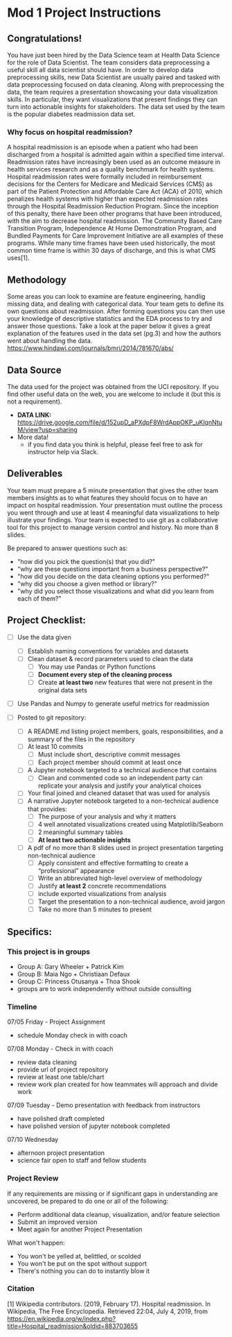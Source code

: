 # Mod 1 Project Instructions


## Congratulations! 

You have just been hired by the Data Science team at Health Data Science for the role of Data Scientist. The team considers data preprocessing a useful skill all data scientist should have. In order to develop data preprocessing skills, new Data Scientist are usually paired and tasked with data preprocessing focused on data cleaning. Along with preprocessing the data, the team requires a presentation showcasing your data visualization skills. In particular, they want visualizations that present findings they can turn into actionable insights for stakeholders. The data set used by the team is the popular diabetes readmission data set.  

### Why focus on hospital readmission? 
A hospital readmission is an episode when a patient who had been discharged from a hospital is admitted again within a specified time interval. Readmission rates have increasingly been used as an outcome measure in health services research and as a quality benchmark for health systems. Hospital readmission rates were formally included in reimbursement decisions for the Centers for Medicare and Medicaid Services (CMS) as part of the Patient Protection and Affordable Care Act (ACA) of 2010, which penalizes health systems with higher than expected readmission rates through the Hospital Readmission Reduction Program. Since the inception of this penalty, there have been other programs that have been introduced, with the aim to decrease hospital readmission. The Community Based Care Transition Program, Independence At Home Demonstration Program, and Bundled Payments for Care Improvement Initiative are all examples of these programs. While many time frames have been used historically, the most common time frame is within 30 days of discharge, and this is what CMS uses[1].
## Methodology 
Some areas you can look to examine are feature engineering, handlig missing data, and dealing with categorical data. Your team gets to define its own questions about readmission. After forming questions you can then use your knowledge of descriptive statistics and the EDA process to try and answer those questions. Take a look at the paper below it gives a great explanation of the features used in the data set (pg.3) and how the authors went about handling the data. 
https://www.hindawi.com/journals/bmri/2014/781670/abs/


## Data Source
The data used for the project was obtained from the UCI repository. If you find other useful data on the web, you are welcome to include it (but this is not a requirement).  
- **DATA LINK:** https://drive.google.com/file/d/152upD_aPXdpF8WrdAppOKP_uKlqnNtuM/view?usp=sharing
- More data!
  - if you find data you think is helpful, please feel free to ask for instructor help via Slack.


## Deliverables
Your team must prepare a 5 minute presentation that gives the other team members insights as to what features they should focus on to have an impact on hospital readmission. Your presentation must outline the process you went through and use at least 4 meaningful data visualizations to help illustrate your findings. Your team is expected to use git as a collaborative tool for this project to manage version control and history.  No more than 8 slides.

Be prepared to answer questions such as:
- "how did you pick the question(s) that you did?"
- "why are these questions important from a business perspective?"
- "how did you decide on the data cleaning options you performed?"
- "why did you choose a given method or library?"
- "why did you select those visualizations and what did you learn from each of them?"

## Project Checklist:

 - [ ] Use the data given
   - [ ] Establish naming conventions for variables and datasets
   - [ ] Clean dataset & record parameters used to clean the data
     - [ ] You may use Pandas or Python functions
     - [ ] **Document every step of the cleaning process**
     - [ ] Create **at least two** new features that were not present in the original data sets
 - [ ] Use Pandas and Numpy to generate useful metrics for readmission

 - [ ] Posted to git repository:
   - [ ] A README.md listing project members, goals, responsibilities, and a summary of the files in the repository
   - [ ] At least 10 commits
     - [ ] Must include short, descriptive commit messages
     - [ ] Each project member should commit at least once
   - [ ] A Jupyter notebook targeted to a technical audience that contains
     - [ ] Clean and commented code so an independent party can replicate your analysis and justify your analytical choices
   - [ ] Your final joined and cleaned dataset that was used for analysis
   - [ ] A narrative Jupyter notebook targeted to a non-technical audience that provides:
     - [ ] The purpose of your analysis and why it matters
     - [ ] 4 well annotated visualizations created using Matplotlib/Seaborn
     - [ ] 2 meaningful summary tables
     - [ ] **At least two actionable insights** 
   - [ ] A pdf of no more than 8 slides used in project presentation targeting non-technical audience
     - [ ] Apply consistent and effective formatting to create a “professional” appearance
     - [ ] Write an abbreviated high-level overview of methodology
     - [ ] Justify **at least 2** concrete recommendations 
     - [ ] include exported visualizations from analysis
     - [ ] Target the presentation to a non-technical audience, avoid jargon
     - [ ] Take no more than 5 minutes to present
 
## Specifics:
### This project is in groups
- Group A: Gary Wheeler + Patrick Kim
- Group B: Maia Ngo + Christiaan Defaux
- Group C: Princess Otusanya + Thoa Shook
- groups are to work independently without outside consulting 
### Timeline

07/05 Friday - Project Assignment 
 - schedule Monday check in with coach
 
07/08 Monday - Check in with coach 
 - review data cleaning
 - provide url of project repository
 - review at least one table/chart
 - review work plan created for how teammates will approach and divide work
 
07/09 Tuesday - Demo presentation with feedback from instructors
 - have polished draft completed
 - have polished version of jupyter notebook completed
 
07/10 Wednesday 
 - afternoon project presentation
 - science fair open to staff and fellow students

### Project Review
If any requirements are missing or if significant gaps in understanding are uncovered, be prepared to do one or all of the following:
 - Perform additional data cleanup, visualization, and/or feature selection 
 - Submit an improved version
 - Meet again for another Project Presentation
 
What won't happen:
 - You won't be yelled at, belittled, or scolded
 - You won't be put on the spot without support
 - There's nothing you can do to instantly blow it
### Citation
[1] Wikipedia contributors. (2019, February 17). Hospital readmission. In Wikipedia, The Free Encyclopedia. Retrieved 22:04, July 4, 2019, from https://en.wikipedia.org/w/index.php?title=Hospital_readmission&oldid=883703655
